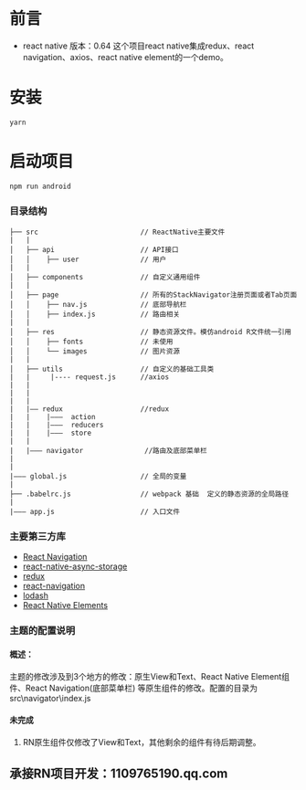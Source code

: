 # 前言
- react native 版本：0.64
这个项目react native集成redux、react navigation、axios、react native element的一个demo。

# 安装
```
yarn 

```
# 启动项目
```
npm run android
```

### 目录结构

```
├── src                         // ReactNative主要文件
|   |
│   ├── api                     // API接口
│   │    ├── user               // 用户
|   |
│   ├── components              // 自定义通用组件
|   |
│   ├── page                    // 所有的StackNavigator注册页面或者Tab页面
│   │    ├── nav.js             // 底部导航栏
│   │    ├── index.js           // 路由相关
|   |
│   ├── res                     // 静态资源文件。模仿android R文件统一引用
│   │    ├── fonts              // 未使用
│   │    └── images             // 图片资源
|   |
│   ├── utils                   // 自定义的基础工具类
|   |     |---- request.js      //axios
|   |
|   |
|   |
|   |—— redux                   //redux   
|   |    |———  action
|   |    |———  reducers
|   |    |———  store
|   |
|   |——— navigator               //路由及底部菜单栏
|            
|
|——— global.js                  // 全局的变量
|
├── .babelrc.js                 // webpack 基础  定义的静态资源的全局路径
|
|——— app.js                     // 入口文件

```

### 主要第三方库
- [React Navigation](https://reactnavigation.org/docs/tab-based-navigation)
- [react-native-async-storage](https://react-native-async-storage.github.io/async-storage/docs/install/)
- [redux](https://www.jianshu.com/p/e3ea704d8b95)
- [react-navigation](https://reactnavigation.org/docs/tab-based-navigation)
- [lodash](https://www.lodashjs.com/docs/lodash.throttle)
- [React Native Elements](https://reactnativeelements.com/docs/input)

### 主题的配置说明
#### 概述：
 主题的修改涉及到3个地方的修改：原生View和Text、React Native Element组件、React Navigation(底部菜单栏) 等原生组件的修改。配置的目录为 src\navigator\index.js

 #### 未完成
 1. RN原生组件仅修改了View和Text，其他剩余的组件有待后期调整。



 ##  承接RN项目开发：1109765190.qq.com


